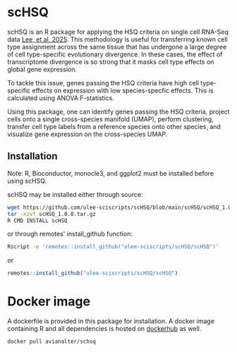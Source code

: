 # scHSQ 

scHSQ is an R package for applying the HSQ criteria on single cell RNA-Seq data [Lee, et al. 2025](https://www.biorxiv.org/content/10.1101/2024.04.29.591771v2.full). This methodology is useful for transferring known cell type assignment across the same tissue that has undergone a large degree of cell type-specific evolutionary divergence. In these cases, the effect of transcriptome divergence is so strong that it masks cell type effects on global gene expression. 

To tackle this issue, genes passing the HSQ criteria have high cell type-specific effects on expression with low species-specfic effects. This is calculated using ANOVA F-statistics. 

Using this package, one can identify genes passing the HSQ criteria, project cells onto a single cross-species manifold (UMAP), perform clustering, transfer cell type labels from a reference species onto other species, and visualize gene expression on the cross-species UMAP.

## Installation

Note: R, Bioconductor, monocle3, and ggplot2 must be installed before using scHSQ.

scHSQ may be installed either through source:

```bash
wget https://github.com/ulee-sciscripts/scHSQ/blob/main/scHSQ/scHSQ_1.0.0.tar.gz
tar -xzvf scHSQ_1.0.0.tar.gz
R CMD INSTALL scHSQ
```

or through remotes' install_github function:
```bash
Rscript -e 'remotes::install_github("ulee-sciscripts/scHSQ/scHSQ")'
```

or 

```R
remotes::install_github("ulee-sciscripts/scHSQ/scHSQ")
```

# Docker image

A dockerfile is provided in this package for installation. A docker image containing R and all dependencies is hosted on [dockerhub](https://hub.docker.com/r/avianalter/schsq) as well.

```bash
docker pull avianalter/schsq
```
